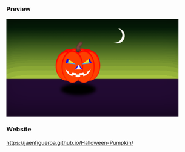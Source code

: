 ### Preview
<div >
  <img src="./assets/halloween.gif" align="center" style="width: 90%" />
</div>

### Website
https://jaenfigueroa.github.io/Halloween-Pumpkin/
